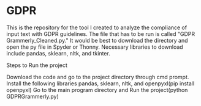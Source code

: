 # GDPR
This is the repository for the tool I created to analyze the compliance of input text with GDPR guidelines.
The file that has to be run is called "GDPR Grammerly_Cleaned.py." It would be best to download the directory and open the py file in Spyder or Thonny.
Necessary libraries to download include pandas, sklearn, nltk, and tkinter.


Steps to Run the project

Download the code and go to the project directory through cmd prompt.
Install the following libraries pandas, sklearn, nltk, and openpyxl(pip install openpyxl)
Go to the main program directory and Run the project(python GDPRGrammerly.py)
